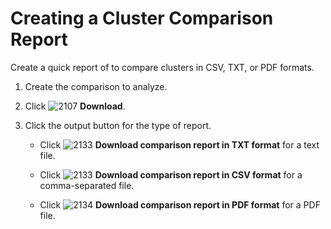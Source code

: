 # Creating a Cluster Comparison Report

Create a quick report of to compare clusters in CSV, TXT, or PDF formats.

1. Create the comparison to analyze.

2. Click ![2107](../images/2107.png) **Download**.

3. Click the output button for the type of report.

      - Click ![2133](../images/2133.png) **Download comparison report in TXT format** for a text file.

      - Click ![2133](../images/2133.png) **Download comparison report in CSV format** for a comma-separated file.

      - Click ![2134](../images/2134.png) **Download comparison report in PDF format** for a PDF file.
